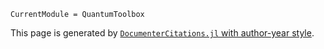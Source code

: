 ```@meta
CurrentModule = QuantumToolbox
```

This page is generated by [`DocumenterCitations.jl` with author-year style](https://juliadocs.org/DocumenterCitations.jl/stable/gallery/#author_year_style).

```@bibliography
```
